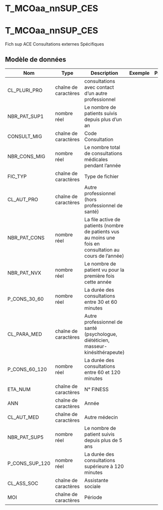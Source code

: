 # T_MCOaa_nnSUP_CES

<!-- ATTENTION : Ne pas supprimer ou modifier la ligne ci-dessous -->
# T_MCOaa_nnSUP_CES

Fich sup ACE Consultations externes Spécifiques


## Modèle de données

|Nom|Type|Description|Exemple|Propriétés|
|-|-|-|-|-|
|CL_PLURI_PRO|chaîne de caractères|consultations avec contact d’un autre professionnel|||
|NBR_PAT_SUP1|nombre réel|Le nombre de patients suivis depuis plus d’un an|||
|CONSULT_MIG|chaîne de caractères|Code Consultation|||
|NBR_CONS_MIG|nombre réel|Le nombre total de consultations médicales pendant l’année|||
|FIC_TYP|chaîne de caractères|Type de fichier|||
|CL_AUT_PRO|chaîne de caractères|Autre professionnel (hors professionnel de santé)|||
|NBR_PAT_CONS|nombre réel|La file active de patients (nombre de patients vus au moins une fois en consultation au cours de l’année)|||
|NBR_PAT_NVX|nombre réel|Le nombre de patient vu pour la première fois cette année|||
|P_CONS_30_60|nombre réel|La durée des consultations entre 30 et 60 minutes|||
|CL_PARA_MED|chaîne de caractères|Autre professionnel de santé (psychologue, diététicien, masseur-kinésithérapeute)|||
|P_CONS_60_120|nombre réel|La durée des consultations entre 60 et 120 minutes|||
|ETA_NUM|chaîne de caractères|N° FINESS|||
|ANN|chaîne de caractères|Année|||
|CL_AUT_MED|chaîne de caractères|Autre médecin|||
|NBR_PAT_SUP5|nombre réel|Le nombre de patient suivis depuis plus de 5 ans|||
|P_CONS_SUP_120|nombre réel|La durée des consultations supérieure à 120 minutes|||
|CL_ASS_SOC|chaîne de caractères|Assistante sociale|||
|MOI|chaîne de caractères|Période|||

<!-- ATTENTION : Ne pas supprimer ou modifier la ligne ci-dessus -->
